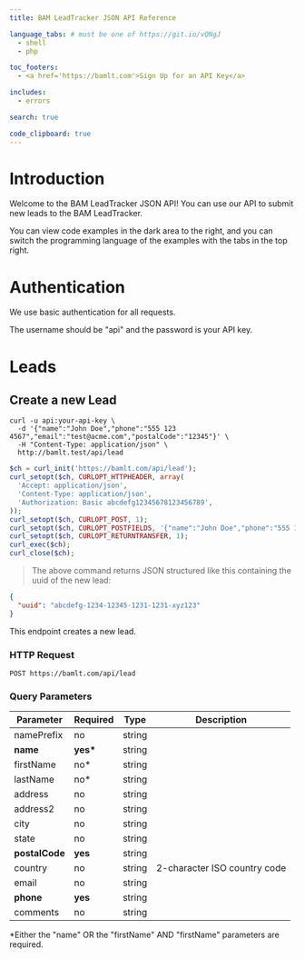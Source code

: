```yaml
---
title: BAM LeadTracker JSON API Reference

language_tabs: # must be one of https://git.io/vQNgJ
  - shell
  - php

toc_footers:
  - <a href='https://bamlt.com'>Sign Up for an API Key</a>

includes:
  - errors

search: true

code_clipboard: true
---
```


# Introduction

Welcome to the BAM LeadTracker JSON API! You can use our API to submit new leads to the BAM LeadTracker.

You can view code examples in the dark area to the right, and you can switch the programming language of the examples with the tabs in the top right.

# Authentication

We use basic authentication for all requests.

The username should be "api" and the password is your API key.

# Leads

## Create a new Lead

```shell
curl -u api:your-api-key \
  -d '{"name":"John Doe","phone":"555 123 4567","email":"test@acme.com","postalCode":"12345"}' \
  -H "Content-Type: application/json" \ 
  http://bamlt.test/api/lead
```

```php
$ch = curl_init('https://bamlt.com/api/lead');
curl_setopt($ch, CURLOPT_HTTPHEADER, array(
  'Accept: application/json',
  'Content-Type: application/json',
  'Authorization: Basic abcdefg12345678123456789',
));
curl_setopt($ch, CURLOPT_POST, 1);
curl_setopt($ch, CURLOPT_POSTFIELDS, '{"name":"John Doe","phone":"555 123 4567","email":"test@acme.com","postalCode":"12345"}');
curl_setopt($ch, CURLOPT_RETURNTRANSFER, 1);
curl_exec($ch);
curl_close($ch);
```

> The above command returns JSON structured like this containing the uuid of the new lead:

```json
{
  "uuid": "abcdefg-1234-12345-1231-1231-xyz123"
}
```

This endpoint creates a new lead.

### HTTP Request

`POST https://bamlt.com/api/lead`

### Query Parameters

Parameter | Required | Type | Description
--------- | -------- | ---- | -----------
namePrefix | no | string | 
<b>name</b> | <b>yes*</b> | string | 
firstName | no* | string | 
lastName | no* | string | 
address | no | string | 
address2 | no | string | 
city | no | string | 
state | no | string | 
<b>postalCode</b> | <b>yes</b> | string | 
country | no | string | 2-character ISO country code
email | no | string | 
<b>phone</b> | <b>yes</b> | string | 
comments | no | string | 

*Either the "name" OR the "firstName" AND "firstName" parameters are required.
